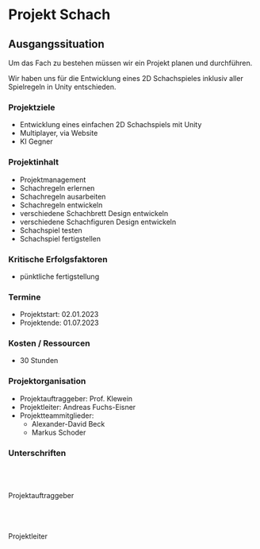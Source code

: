 
<!-- ##Aufgaben:
####Gemeinsam:
* Grundstrucktur
  - Schachfeld
  - Figuren
  - Positionen -->


<!-- - Andreas Fuchs-Eisner
Regeln für: 
  - Pawn
  - Knight

* Alexander Beck
Regeln für:
  - Bishop
  - Rook

- Markus Schoder
Regeln für:
  - King 
  - Queen -->
# Projekt Schach

## Ausgangssituation

Um das Fach zu bestehen müssen wir ein Projekt planen und durchführen. 

Wir haben uns für die Entwicklung eines 2D Schachspieles inklusiv aller Spielregeln in Unity entschieden.




### Projektziele

- Entwicklung eines einfachen 2D Schachspiels mit Unity
- Multiplayer, via Website
- KI Gegner


  
### Projektinhalt

-	Projektmanagement
- Schachregeln erlernen
- Schachregeln ausarbeiten
- Schachregeln entwickeln
- verschiedene Schachbrett Design entwickeln
- verschiedene Schachfiguren Design entwickeln
- Schachspiel testen
- Schachspiel fertigstellen


### Kritische Erfolgsfaktoren 
- pünktliche fertigstellung


### Termine
- Projektstart: 02.01.2023
- Projektende: 01.07.2023

### Kosten / Ressourcen 
- 30 Stunden

### Projektorganisation
- Projektauftraggeber: Prof. Klewein
- Projektleiter: Andreas Fuchs-Eisner
-  Projektteammitglieder: 
   -  Alexander-David Beck
   -  Markus Schoder

### Unterschriften
<br><br><br>
Projektauftraggeber

<br><br><br>
Projektleiter  
